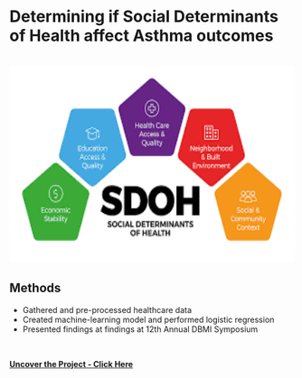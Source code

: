 # Determining if Social Determinants of Health affect Asthma outcomes
<br>

<img src = "https://raw.githubusercontent.com/EmilyGorial1/EmilyGorial1/main/sdoh2.png" height="350">

<br>

## Methods

* Gathered and pre-processed healthcare data
* Created machine-learning model and performed logistic regression
* Presented findings at findings at 12th Annual DBMI Symposium
<br>

**[<i class="fa-solid fa-up-right-from-square"></i> Uncover the Project - Click Here](https://docs.google.com/presentation/d/1DMEeFhmxS0_oHw3Q2gv46p_Mo-iVYeDCTIbNAd9iCqk/edit#slide=id.p)**
